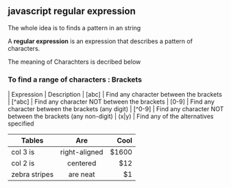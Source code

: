 ## javascript regular expression
The whole idea is to finds a pattern in an string

A __regular expression__ is an expression that describes a pattern of characters.

The meaning of Charachters is decribed below

### To find a range of characters : __Brackets__

| Expression | 	Description
| [abc] | Find any character between the brackets
| [^abc] | Find any character NOT between the brackets
| [0-9]  | Find any character between the brackets (any digit)
| [^0-9] | Find any character NOT between the brackets (any non-digit)
| (x|y) 	| Find any of the alternatives specified


| Tables        | Are           | Cool  |
| ------------- |:-------------:| -----:|
| col 3 is      | right-aligned | $1600 |
| col 2 is      | centered      |   $12 |
| zebra stripes | are neat      |    $1 |
